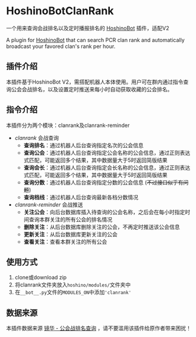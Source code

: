 # HoshinoBotClanRank

一个用来查询会战排名以及定时播报排名的 [HoshinoBot](https://github.com/Ice-Cirno/HoshinoBot) 插件，适配V2

A plugin for [HoshinoBot](https://github.com/Ice-Cirno/HoshinoBot) that can search PCR clan rank and automatically broadcast your favored clan's rank per hour.

## 插件介绍

本插件基于HoshinoBot V2，需搭配机器人本体使用。用户可在群内通过指令查询公会会战排名，以及设置定时推送来每小时自动获取收藏的公会排名。

## 指令介绍

本插件分为两个模块：clanrank及clanrank-reminder

+ *clanrank* 会战查询
  + **查询排名**：通过机器人后台查询指定名次的公会信息
  + **查询公会**：通过机器人后台查询指定公会名称的公会信息，通过正则表达式匹配，可能返回多个结果，其中数据量大于5时返回简版结果
  + **查询会长**：通过机器人后台查询指定会长名称的公会信息，通过正则表达式匹配，可能返回多个结果，其中数据量大于5时返回简版结果
  + **查询分数**：通过机器人后台查询指定分数的公会信息 (~~不过接口似乎有问题~~)
  + **查询档线**：通过机器人后台查询最新各档分数情况
+ *clanrank-reminder* 会战推送
  + **关注公会**：向后台数据库插入待查询的公会名称，之后会在每小时指定时间查询本群关注的所有公会的排名情况
  + **删除关注**：从后台数据库删除关注的公会，不再定时推送该公会信息
  + **更新关注**：从后台数据库更新关注的公会
  + **查看关注**：查看本群关注的所有公会

## 使用方式

1. clone或download zip
2. 将clanrank文件夹放入`hoshino/modules/`文件夹中
3. 在`__bot__.py`文件的`MODULES_ON`中添加`'clanrank'`

## 数据来源

本插件数据来源 [镜华 - 公会战排名查询](https://kengxxiao.github.io/Kyouka/) ，请不要滥用该插件给原作者带来困扰！

